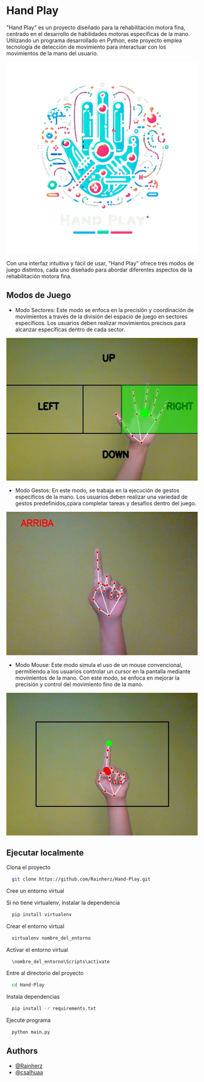 
# Hand Play

"Hand Play" es un proyecto diseñado para la rehabilitación motora fina, centrado en el desarrollo de habilidades motoras específicas de la mano. Utilizando un programa desarrollado en Python, este proyecto emplea tecnología de detección de movimiento para interactuar con los movimientos de la mano del usuario.  
<p align="center">
  <img src="https://github.com/Rainherz/Hand-Play/blob/main/img/logo.png" alt="logo">
</p>

Con una interfaz intuitiva y fácil de usar, "Hand Play" ofrece tres modos de juego distintos, cada uno diseñado para abordar diferentes aspectos de la rehabilitación motora fina.


## Modos de Juego

- Modo Sectores: 
Este modo se enfoca en la precisión y coordinación de movimientos a través de la división del espacio de juego en sectores específicos. Los usuarios deben realizar movimientos precisos para alcanzar específicas dentro de cada sector.  
<p align="center">
  <img src="https://github.com/Rainherz/Hand-Play/blob/main/img/sector1.jpg" alt="Modo Sector">
</p>

- Modo Gestos: 
En este modo, se trabaja en la ejecución de gestos específicos de la mano. Los usuarios deben realizar una variedad de gestos predefinidos,cpara completar tareas y desafíos dentro del juego.
<p align="center">
  <img src="https://github.com/Rainherz/Hand-Play/blob/main/img/gesto5.jpg" alt="Modo Gesto">
</p>

- Modo Mouse: 
Este modo simula el uso de un mouse convencional, permitiendo a los usuarios controlar un cursor en la pantalla mediante movimientos de la mano. Con este modo, se enfoca en mejorar la precisión y control del movimiento fino de la mano.  
<p align="center">
  <img src="https://github.com/Rainherz/Hand-Play/blob/main/img/mouse1.jpg" alt="Modo Mouse">
</p>



## Ejecutar localmente

Clona el proyecto

```bash
  git clone https://github.com/Rainherz/Hand-Play.git
```

Cree un entorno virtual

Si no tiene virtualenv, instalar la dependencia

```bash
  pip install virtualenv
```

Crear el entorno virtual

```bash
  virtualenv nombre_del_entorno
```

Activar el entorno virtual

```bash
  \nombre_del_entorno\Scripts\activate
```

Entre al directorio del proyecto

```bash
  cd Hand-Play
```

Instala dependencias

```bash
  pip install -r requirements.txt
```

Ejecute programa

```bash
  python main.py
```


## Authors

- [@Rainherz](https://github.com/Rainherz)
- [@csalhuaa](https://github.com/csalhuaa)

